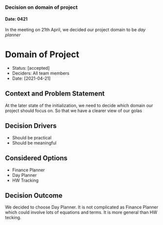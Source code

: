 ### Decision on domain of project
#### Date: 0421

In the meeting on 21th April, we decided our project domain to be *day planner*

# Domain of Project

* Status: [accepted]
* Deciders: All team members
* Date: [2021-04-21] 

## Context and Problem Statement

At the later state of the initialization, we need to decide which domain our project should focus on. So that we have a clearer view of our golas

## Decision Drivers

* Should be practical
* Should be meaningful

## Considered Options

* Finance Planner
* Day Planner
* HW Tracking

## Decision Outcome

We decided to choose Day Planner. It is not complicated as Finance Planner which could involve lots of equations and terms. It is more general than HW tecking.